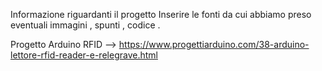 Informazione riguardanti il progetto
Inserire le fonti da cui abbiamo preso eventuali immagini , spunti , codice . 

Progetto Arduino RFID --> https://www.progettiarduino.com/38-arduino-lettore-rfid-reader-e-relegrave.html
